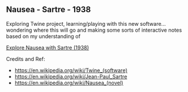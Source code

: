 ## Nausea - Sartre - 1938


Exploring Twine project, learning/playing with this new software... wondering where this will go and making some sorts of interactive notes based on my understanding of 

[Explore Nausea with Sartre (1938)](https://dgapitts.github.io/nausea/)


Credits and Ref:
* https://en.wikipedia.org/wiki/Twine_(software) 
* https://en.wikipedia.org/wiki/Jean-Paul_Sartre
* https://en.wikipedia.org/wiki/Nausea_(novel)
